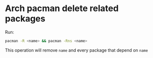 # Arch pacman delete related packages

Run:

```bash
pacman -R <name> && pacman -Rns <name>
```

This operation will remove `name` and every package that depend on `name`
